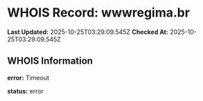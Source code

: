 # WHOIS Record: wwwregima.br

**Last Updated:** 2025-10-25T03:29:09.545Z
**Checked At:** 2025-10-25T03:29:09.545Z

## WHOIS Information

**error:** Timeout

**status:** error

